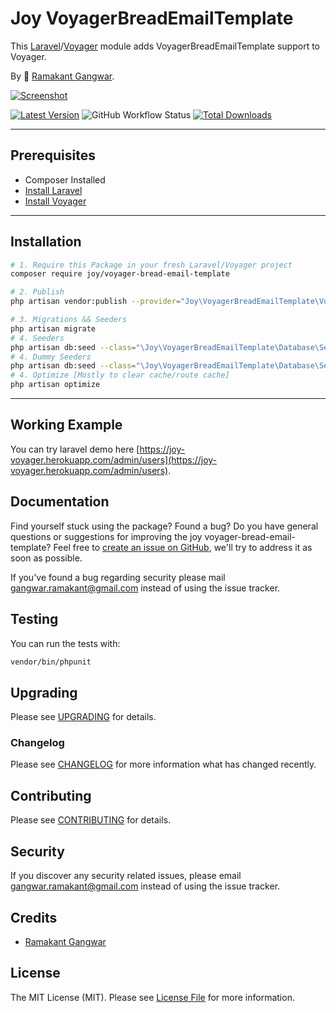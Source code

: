 # Joy VoyagerBreadEmailTemplate

This [Laravel](https://laravel.com/)/[Voyager](https://voyager.devdojo.com/) module adds VoyagerBreadEmailTemplate support to Voyager.

By 🐼 [Ramakant Gangwar](https://github.com/rxcod9).

[![Screenshot](https://raw.githubusercontent.com/rxcod9/joy-voyager-bread-email-template/main/cover.jpg)](https://joy-voyager.herokuapp.com/)

[![Latest Version](https://img.shields.io/github/v/release/rxcod9/joy-voyager-bread-email-template?style=flat-square)](https://github.com/rxcod9/joy-voyager-bread-email-template/releases)
![GitHub Workflow Status](https://img.shields.io/github/workflow/status/rxcod9/joy-voyager-bread-email-template/run-tests?label=tests)
[![Total Downloads](https://img.shields.io/packagist/dt/joy/voyager-bread-email-template.svg?style=flat-square)](https://packagist.org/packages/joy/voyager-bread-email-template)

---

## Prerequisites

*   Composer Installed
*   [Install Laravel](https://laravel.com/docs/installation)
*   [Install Voyager](https://github.com/the-control-group/voyager)

---

## Installation

```bash
# 1. Require this Package in your fresh Laravel/Voyager project
composer require joy/voyager-bread-email-template

# 2. Publish
php artisan vendor:publish --provider="Joy\VoyagerBreadEmailTemplate\VoyagerBreadEmailTemplateServiceProvider" --force

# 3. Migrations && Seeders
php artisan migrate
# 4. Seeders
php artisan db:seed --class="\Joy\VoyagerBreadEmailTemplate\Database\Seeders\VoyagerDatabaseSeeder" --force
# 4. Dummy Seeders
php artisan db:seed --class="\Joy\VoyagerBreadEmailTemplate\Database\Seeders\VoyagerDummyDatabaseSeeder" --force
# 4. Optimize [Mostly to clear cache/route cache]
php artisan optimize
```

---


## Working Example

You can try laravel demo here [https://joy-voyager.herokuapp.com/admin/users](https://joy-voyager.herokuapp.com/admin/users).

## Documentation

Find yourself stuck using the package? Found a bug? Do you have general questions or suggestions for improving the joy voyager-bread-email-template? Feel free to [create an issue on GitHub](https://github.com/rxcod9/joy-voyager-bread-email-template/issues), we'll try to address it as soon as possible.

If you've found a bug regarding security please mail [gangwar.ramakant@gmail.com](mailto:gangwar.ramakant@gmail.com) instead of using the issue tracker.

## Testing

You can run the tests with:

```bash
vendor/bin/phpunit
```

## Upgrading

Please see [UPGRADING](UPGRADING.md) for details.

### Changelog

Please see [CHANGELOG](CHANGELOG.md) for more information what has changed recently.

## Contributing

Please see [CONTRIBUTING](CONTRIBUTING.md) for details.

## Security

If you discover any security related issues, please email [gangwar.ramakant@gmail.com](mailto:gangwar.ramakant@gmail.com) instead of using the issue tracker.

## Credits

- [Ramakant Gangwar](https://github.com/rxcod9)

## License

The MIT License (MIT). Please see [License File](LICENSE.md) for more information.
